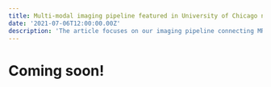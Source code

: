 ```yaml
---
title: Multi-modal imaging pipeline featured in University of Chicago news
date: '2021-07-06T12:00:00.00Z'
description: 'The article focuses on our imaging pipeline connecting MRI to electron microscopy in the same sample using synchrotron microCT.'
---
```


# Coming soon!

